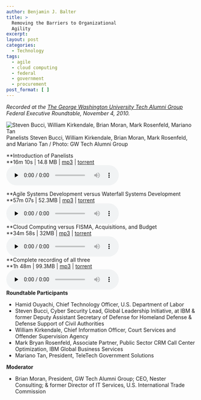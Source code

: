 ```yaml
---
author: Benjamin J. Balter
title: >
  Removing the Barriers to Organizational
  Agility
excerpt:
layout: post
categories:
  - Technology
tags:
  - agile
  - cloud computing
  - federal
  - government
  - procurement
post_format: [ ]
---
```

*Recorded at the [The George Washington University Tech Alumni Group][1] Federal Executive Roundtable, November 4, 2010.*

![][2]
Panelists Steven Bucci, William Kirkendale, Brian Moran, Mark Rosenfeld, and Mariano Tan / Photo: GW Tech Alumni Group

**Introduction of Panelists  
**16m 10s | 14.8 MB | [mp3][3] | [torrent][4]  
<audio id="wp\_mep\_1" controls="controls" preload="none" class="mejs-player " data-mejsoptions='{"features":["playpause","current","progress","duration","volume","tracks","fullscreen"],"audioWidth":250,"audioHeight":30}'> <source src="http://cdn.benbalter.com/wp-content/uploads/2010/11/Introduction.mp3" type="audio/mp3" /> </audio>

[][4]**Agile Systems Development versus Waterfall Systems Development  
**57m 07s | 52.3MB | [mp3][5] | [torrent][6]  
<audio id="wp\_mep\_2" controls="controls" src="http://cdn.benbalter.com/wp-content/uploads/2010/11/Agile-v-Waterfall-Systems-Development.mp3" preload="none" class="mejs-player " data-mejsoptions='{"features":["playpause","current","progress","duration","volume","tracks","fullscreen"],"audioWidth":250,"audioHeight":30}'> </audio>  
**Cloud Computing versus FISMA, Acquisitions, and Budget  
**34m 58s | 32MB | [mp3][7] | [torrent][8]  
<audio id="wp\_mep\_3" controls="controls" src="http://cdn.benbalter.com/wp-content/uploads/2010/11/Cloud-Computing-v-FISMA.mp3" preload="none" class="mejs-player " data-mejsoptions='{"features":["playpause","current","progress","duration","volume","tracks","fullscreen"],"audioWidth":250,"audioHeight":30}'> </audio>  
**Complete recording of all three  
**1h 48m | 99.3MB | [mp3][9] | [torrent][10]  
<audio id="wp\_mep\_4" controls="controls" src="http://cdn.benbalter.com/wp-content/uploads/2010/11/Removing-Barriers-to-Organizational-Agility.mp3" preload="none" class="mejs-player " data-mejsoptions='{"features":["playpause","current","progress","duration","volume","tracks","fullscreen"],"audioWidth":250,"audioHeight":30}'> </audio>  
**Roundtable Participants**

*   Hamid Ouyachi, Chief Technology Officer, U.S. Department of Labor
*   Steven Bucci, Cyber Security Lead, Global Leadership Initiative, at IBM & former Deputy Assistant Secretary of Defense for Homeland Defense & Defense Support of Civil Authorities
*   William Kirkendale, Chief Information Officer, Court Services and Offender Supervision Agency
*   Mark Bryan Rosenfeld, Associate Partner, Public Sector CRM Call Center Optimization, IBM Global Business Services
*   Mariano Tan, President, TeleTech Government Solutions

**Moderator**

*   Brian Moran, President, GW Tech Alumni Group; CEO, Nester Consulting; & former Director of IT Services, U.S. International Trade Commission

 [1]: http://www.facebook.com/group.php?gid=154839957865223
 [2]: http://cdn.benbalter.com/wp-content/uploads/2010/11/68153_493302469280_603259280_5451391_4928024_n-300x199.jpg "Steven Bucci, William Kirkendale, Brian Moran, Mark Rosenfeld, Mariano Tan "
 [3]: http://cdn.benbalter.com/wp-content/uploads/2010/11/Introduction.mp3
 [4]: http://cdn.benbalter.com/wp-content/uploads/2010/11/Introduction.mp3?torrent
 [5]: http://cdn.benbalter.com/wp-content/uploads/2010/11/Agile-v-Waterfall-Systems-Development.mp3
 [6]: http://cdn.benbalter.com/wp-content/uploads/2010/11/Agile-v-Waterfall-Systems-Development.mp3?torrent
 [7]: http://cdn.benbalter.com/wp-content/uploads/2010/11/Cloud-Computing-v-FISMA.mp3
 [8]: http://cdn.benbalter.com/wp-content/uploads/2010/11/Cloud-Computing-v-FISMA.mp3?torrent
 [9]: http://cdn.benbalter.com/wp-content/uploads/2010/11/Removing-Barriers-to-Organizational-Agility.mp3
 [10]: http://cdn.benbalter.com/wp-content/uploads/2010/11/Removing-Barriers-to-Organizational-Agility.mp3?torrent